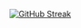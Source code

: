 [![GitHub Streak](https://streak-stats.demolab.com?user=zondaxxx&theme=gotham)](https://git.io/streak-stats)
